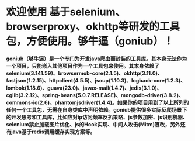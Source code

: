 # 欢迎使用 基于selenium、browserproxy、okhttp等研发的工具包，方便使用。够牛逼（goniub）！

**goniub（够牛逼）是一个专门为开发java爬虫而封装的工具库。其本身无法作为一个项目，只能嵌入其他项目作为一个工具包来使用。其本身依赖了selenium(3.141.59)、browsermob-core(2.1.5)、okhttp(3.11.0)、fastjson(1.2.15)、httpclient(4.5.5)、jsoup(1.10.3)、logback-core(1.2.3)、lombok(1.18.6)、guava(23.0)、javax-mail(1.4.7)、jedis(3.1.0)、cglib(3.2.12)、spring-beans(5.0.7.RELEASE)、mongodb-driver(3.8.2)、commons-io(2.6)、phantomjsdriver(1.4.4)。如果你的项目用到了以上所列的任何一个工具包，无需在自身类库中声明依赖。goniub提供很多实际反爬场景下的开发思考和工具库，比如应对ip访问频率反扒策略、js参数加密、js识别机器、selenium禁止加载图片优化、js的Hook实现、中间人攻击(Mitm)篡改，另外还有java基于redis调用缓存实现方案等。**